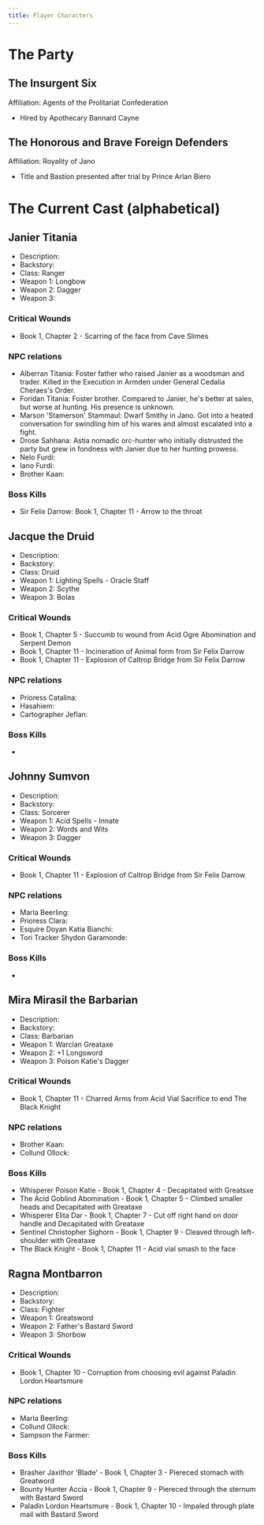 ```yaml
---
title: Player Characters
---
```


# The Party

## The Insurgent Six
Affiliation: Agents of the Prolitariat Confederation
* Hired by Apothecary Bannard Cayne
## The Honorous and Brave Foreign Defenders
Affiliation: Royality of Jano
* Title and Bastion presented after trial by Prince Arlan Biero

# The Current Cast (alphabetical)

## Janier Titania	
- Description:
- Backstory:
- Class: Ranger
- Weapon 1: Longbow
- Weapon 2: Dagger
- Weapon 3: 
### Critical Wounds
- Book 1, Chapter 2 - Scarring of the face from Cave Slimes
### NPC relations
- Alberran Titania: Foster father who raised Janier as a woodsman and trader. Killed in the Execution in Armden under General Cedalia Cheraes's Order.
- Foridan Titania: Foster brother. Compared to Janier, he's better at sales, but worse at hunting. His presence is unknown.
- Marson 'Stamerson' Stammaul: Dwarf Smithy in Jano. Got into a heated conversation for swindling him of his wares and almost escalated into a fight.
- Drose Sahhana: Astia nomadic orc-hunter who initially distrusted the party but grew in fondness with Janier due to her hunting prowess.
- Nelo Furdi:
- Iano Furdi: 
- Brother Kaan: 
### Boss Kills
- Sir Felix Darrow: Book 1, Chapter 11 - Arrow to the throat


## Jacque the Druid 
- Description:
- Backstory:
- Class: Druid
- Weapon 1: Lighting Spells - Oracle Staff
- Weapon 2: Scythe
- Weapon 3: Bolas
### Critical Wounds
- Book 1, Chapter 5 - Succumb to wound from Acid Ogre Abomination and Serpent Demon
- Book 1, Chapter 11 - Incineration of Animal form from Sir Felix Darrow
- Book 1, Chapter 11 - Explosion of Caltrop Bridge from Sir Felix Darrow
### NPC relations
- Prioress Catalina: 
- Hasahiem:
- Cartographer Jeflan: 
### Boss Kills
- 

## Johnny Sumvon	
- Description:
- Backstory:
- Class: Sorcerer
- Weapon 1: Acid Spells - Innate
- Weapon 2: Words and Wits
- Weapon 3: Dagger
### Critical Wounds
- Book 1, Chapter 11 - Explosion of Caltrop Bridge from Sir Felix Darrow
### NPC relations
- Marla Beerling:
- Prioress Clara: 
- Esquire Doyan Katia Bianchi:
- Tori Tracker Shydon Garamonde: 
### Boss Kills
- 

## Mira Mirasil the Barbarian
- Description:
- Backstory:
- Class: Barbarian
- Weapon 1: Warclan Greataxe
- Weapon 2: +1 Longsword
- Weapon 3: Poison Katie's Dagger
### Critical Wounds
- Book 1, Chapter 11 - Charred Arms from Acid Vial Sacrifice to end The Black Knight
### NPC relations
- Brother Kaan:
- Collund Ollock:
### Boss Kills
- Whisperer Poison Katie - Book 1, Chapter 4 - Decapitated with Greatsxe 
- The Acid Goblind Abomination - Book 1, Chapter 5 - Climbed smaller heads and Decapitated with Greataxe
- Whisperer Elita Dar - Book 1, Chapter 7 - Cut off right hand on door handle and Decapitated with Greataxe
- Sentinel Christopher Sighorn - Book 1, Chapter 9 - Cleaved through left-shoulder with Greataxe
- The Black Knight - Book 1, Chapter 11 - Acid vial smash to the face

## Ragna Montbarron	
- Description:
- Backstory:
- Class: Fighter
- Weapon 1: Greatsword
- Weapon 2: Father's Bastard Sword
- Weapon 3: Shorbow
### Critical Wounds
- Book 1, Chapter 10 - Corruption from choosing evil against Paladin Lordon Heartsmure
### NPC relations
- Marla Beerling: 
- Collund Ollock:
- Sampson the Farmer:
### Boss Kills
- Brasher Jaxithor 'Blade' - Book 1, Chapter 3 - Piereced stomach with Greatword
- Bounty Hunter Accia - Book 1, Chapter 9 - Piereced through the sternum with Bastard Sword
- Paladin Lordon Heartsmure - Book 1, Chapter 10 - Impaled through plate mail with Bastard Sword

